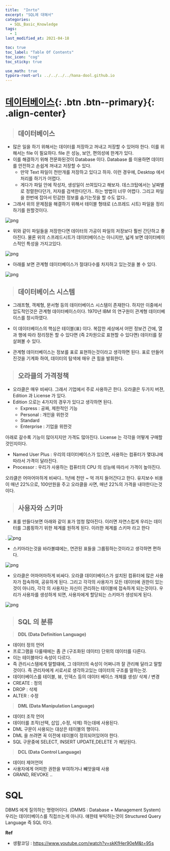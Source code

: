 ```yaml
---
title:  "Inrto"
excerpt: "SQL에 대해서"
categories:
  - SQL_Basic_Knowledge
tags:
  - 1
last_modified_at: 2021-04-18

toc: true
toc_label: "Table Of Contents"
toc_icon: "cog"
toc_sticky: true

use_math: true 
typora-root-url: ../../../../hana-dool.github.io
---
```


# [데이터베이스](#link){: .btn .btn--primary}{: .align-center}

> ## 데이터베이스

- 많은 일을 하기 위해서는 데이터를 저장하고 꺼내고 저장할 수 있어야 한다. 이를 위해서는 file 이 필요하다. file 은 성능, 보안, 편의성에 한계가 있다. 
- 이를 해결하기 위해 전문화된것이 Database 이다. Database 를 이용하면 데이터를 안전하고 손쉽게 꺼내고 저장할 수 있다. 
  - 만약 Text 파일이 천만개를 저장하고 있다고 하자. 이런 경우에, Desktop 에서 처리를 하기가 어렵다. 
  - 게다가 파일 안에 작성자, 생성일이 쓰여있다고 해보자. 데스크탑에서는 날짜별로 정렬한다던가, 저자를 검색한다던가.. 하는 방법이 너무 어렵다. 그리고 파일을 한번에 잡아서 민감한 정보를 숨기는짓을 할 수도 없다.. 
- 그래서 위의 문제점을 해결하기 위해서 테이블 형태로 (스프레드 시트) 파일을 정리하기를 원할것이다. 

![png](/assets/images/SQL_Basic/1_1.png)

- 위와 같이 파일들을 저장한다면 데이터의 가공이 파일의 저장보다 훨씬 간단하고 좋아진다. 물론 위의 스프레드시트가 데이터베이스는 아니지만, 넓게 보면 데이터베이스적인 특성을 가지고있다.

![png](/assets/images/SQL_Basic/1_2.png)

- 아래를 보면 관계형 데이터베이스가 절대다수를 차지하고 있는것을 볼 수 있다.

![png](/assets/images/SQL_Basic/1_3.png)

> ## 데이터베이스 시스템

- 그래프형, 객체형, 문서형 등의 데이터베이스 시스템이 존재한다. 하지만 이중에서 압도적인것은 관계형 데이터베이스이다. 1970년 IBM 의 연구원이 관계형 데이터베이스를 창시하였다. 

- 이 데이터베이스의 핵심은 테이블(표) 이다. 복잡한 세상에서 어떤 정보건 간에, 열과 행에 따라 정리정돈 할 수 있다면 (즉 2차원으로 표현할 수 있다면) 데이터를 잘 살펴볼 수 있다. 

- 관계형 데이터베이스는 정보를 표로 표현하는것이라고 생각하면 된다. 표로 만들어진것을 기계화 하여, 데이터의 탐색에 매우 큰 힘을 발휘한다.

> ## 오라클의 가격정책

- 오라클은 매우 비싸다. 그래서 기업에서 주로 사용하곤 한다. 오라클은 두가지 버젼, Edition 과 License 가 있다. 
- Edition 으로는 4가지의 경우가 있다고 생각하면 된다.
  - Express : 공짜, 제한적인 기능 
  - Personal : 개인을 위한것
  - Standard 
  - Enterprise : 기업을 위한것 

아래로 갈수록 기능이 많아지지만 가격도 많아진다. License 는 각각을 어떻게 구매할것인지이다.

- Named User Plus : 우리의 데이터베이스가 있으면, 사용하는 컴퓨터가 몇대냐에 따라서 가격이 달라진다.
- Processor : 우리가 사용하는 컴퓨터의 CPU 의 성능에 따라서 가격이 높아진다. 

오라클은 어마어마하게 비싸다.. 1년에 천만 ~ 억 까지 들어간다고 한다. 유지보수 비용이 매년 22%으로, 100만원을 주고 오라클을 사면, 매년 22%의 가격을 내야한다는것이다.

> ## 사용자와 스키마

- 표를 만들다보면 아래와 같이 표가 엄청 많아진다. 이러면 자연스럽게 우리는 데이터를 그룹핑하기 위한 체계를 원하게 된다. 이러한 체계를 스키마 라고 한다

. ![png](/assets/images/SQL_Basic/1_4.png)

- 스키마라는것을 바라볼떄에는, 연관된 표들을 그룹핑하는것이라고 생각하면 편하다. 

![png](/assets/images/SQL_Basic/1_5.png)

- 오라클은 어마어마하게 비싸다. 오라클 데이터베이스가 설치된 컴퓨터에 많은 사용자가 접속하여, 공유하게 된다. 그리고 각각의 사용자가 모든 데이터에 권한이 있는것이 아니라, 각각 의 사용자는 자신이 관리하는 테이블에 접속하게 되는것이다. 우리가 사용자를 생성하게 되면, 사용자에게 할당되는 스키마가 생성되게 된다. 

![png](/assets/images/SQL_Basic/1_6.png)

> ## SQL 의 분류

> **DDL (Data Definition Language)**

- 데이터 정의 언어
- 프로그램을 다룰때에는 좀 큰 (구조화된 데이터) 단위의 데이터를 다른다. 
- 이는 테이블마다 속성이 다르다. 
- 즉 관리시스템에게 말할떄에, 그 데이터의 속성이 어쩌니까 잘 관리해 달라고 말할것이다. 즉 관리자에게 서로서로 생각하고있는 데이터의 구조를 말하는것.
- 데이터베이스를 테이블, 뷰, 인덱스 등의 데이터 베이스 개체를 생성/ 삭제 / 변경
- CREATE : 정의
- DROP : 삭제
-  ALTER : 수정

> **DML (Data Manipulation Language)**

- 데이터 조작 언어
- 데이터를 조작(선택, 삽입 ,수정, 삭제) 하는데에 사용된다.
- DML 구문이 사용되는 대상은 테이블의 행이다.
- DML 을 쓰려면 꼭 이전에 테이블이 정의되어있어야 한다. 
- SQL 구문중에 SELECT, INSERT UPDATE,DELETE 가 해당된다. 

> **DCL (Data Control Language)**

- 데이터 제어언어
- 사용자에게 어떠한 권한을 부여하거나 뺴앗을때 사용
- GRAND, REVOKE ..

# SQL 

DBMS 에게 질의하는 명령어이다. (DMMS : Database + Management System) 우리는 데이터베이스를 직접쓰는게 아니다. 얘한테 부탁하는것이 Structured Query Language 즉 SQL 이다. 

**Ref**

- 생활코딩 : <https://www.youtube.com/watch?v=skKfHer90eM&t=95s>

